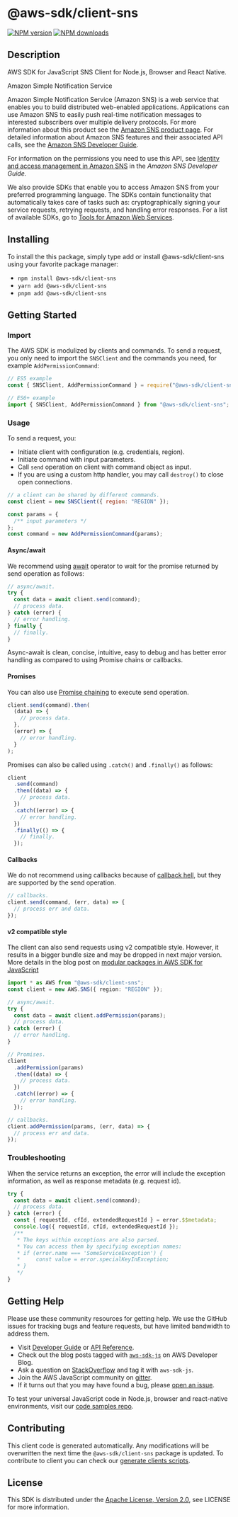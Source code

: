 <!-- generated file, do not edit directly -->

# @aws-sdk/client-sns

[![NPM version](https://img.shields.io/npm/v/@aws-sdk/client-sns/latest.svg)](https://www.npmjs.com/package/@aws-sdk/client-sns)
[![NPM downloads](https://img.shields.io/npm/dm/@aws-sdk/client-sns.svg)](https://www.npmjs.com/package/@aws-sdk/client-sns)

## Description

AWS SDK for JavaScript SNS Client for Node.js, Browser and React Native.

<fullname>Amazon Simple Notification Service</fullname>

<p>Amazon Simple Notification Service (Amazon SNS) is a web service that enables you
to build distributed web-enabled applications. Applications can use Amazon SNS to easily push
real-time notification messages to interested subscribers over multiple delivery
protocols. For more information about this product see the <a href="http://aws.amazon.com/sns/">Amazon SNS product page</a>. For detailed information about Amazon SNS features
and their associated API calls, see the <a href="https://docs.aws.amazon.com/sns/latest/dg/">Amazon SNS Developer Guide</a>. </p>
<p>For information on the permissions you need to use this API, see <a href="https://docs.aws.amazon.com/sns/latest/dg/sns-authentication-and-access-control.html">Identity and access management in Amazon SNS</a> in the <i>Amazon SNS Developer
Guide.</i>
</p>
<p>We also provide SDKs that enable you to access Amazon SNS from your preferred programming
language. The SDKs contain functionality that automatically takes care of tasks such as:
cryptographically signing your service requests, retrying requests, and handling error
responses. For a list of available SDKs, go to <a href="http://aws.amazon.com/tools/">Tools for Amazon Web Services</a>. </p>

## Installing

To install the this package, simply type add or install @aws-sdk/client-sns
using your favorite package manager:

- `npm install @aws-sdk/client-sns`
- `yarn add @aws-sdk/client-sns`
- `pnpm add @aws-sdk/client-sns`

## Getting Started

### Import

The AWS SDK is modulized by clients and commands.
To send a request, you only need to import the `SNSClient` and
the commands you need, for example `AddPermissionCommand`:

```js
// ES5 example
const { SNSClient, AddPermissionCommand } = require("@aws-sdk/client-sns");
```

```ts
// ES6+ example
import { SNSClient, AddPermissionCommand } from "@aws-sdk/client-sns";
```

### Usage

To send a request, you:

- Initiate client with configuration (e.g. credentials, region).
- Initiate command with input parameters.
- Call `send` operation on client with command object as input.
- If you are using a custom http handler, you may call `destroy()` to close open connections.

```js
// a client can be shared by different commands.
const client = new SNSClient({ region: "REGION" });

const params = {
  /** input parameters */
};
const command = new AddPermissionCommand(params);
```

#### Async/await

We recommend using [await](https://developer.mozilla.org/en-US/docs/Web/JavaScript/Reference/Operators/await)
operator to wait for the promise returned by send operation as follows:

```js
// async/await.
try {
  const data = await client.send(command);
  // process data.
} catch (error) {
  // error handling.
} finally {
  // finally.
}
```

Async-await is clean, concise, intuitive, easy to debug and has better error handling
as compared to using Promise chains or callbacks.

#### Promises

You can also use [Promise chaining](https://developer.mozilla.org/en-US/docs/Web/JavaScript/Guide/Using_promises#chaining)
to execute send operation.

```js
client.send(command).then(
  (data) => {
    // process data.
  },
  (error) => {
    // error handling.
  }
);
```

Promises can also be called using `.catch()` and `.finally()` as follows:

```js
client
  .send(command)
  .then((data) => {
    // process data.
  })
  .catch((error) => {
    // error handling.
  })
  .finally(() => {
    // finally.
  });
```

#### Callbacks

We do not recommend using callbacks because of [callback hell](http://callbackhell.com/),
but they are supported by the send operation.

```js
// callbacks.
client.send(command, (err, data) => {
  // process err and data.
});
```

#### v2 compatible style

The client can also send requests using v2 compatible style.
However, it results in a bigger bundle size and may be dropped in next major version. More details in the blog post
on [modular packages in AWS SDK for JavaScript](https://aws.amazon.com/blogs/developer/modular-packages-in-aws-sdk-for-javascript/)

```ts
import * as AWS from "@aws-sdk/client-sns";
const client = new AWS.SNS({ region: "REGION" });

// async/await.
try {
  const data = await client.addPermission(params);
  // process data.
} catch (error) {
  // error handling.
}

// Promises.
client
  .addPermission(params)
  .then((data) => {
    // process data.
  })
  .catch((error) => {
    // error handling.
  });

// callbacks.
client.addPermission(params, (err, data) => {
  // process err and data.
});
```

### Troubleshooting

When the service returns an exception, the error will include the exception information,
as well as response metadata (e.g. request id).

```js
try {
  const data = await client.send(command);
  // process data.
} catch (error) {
  const { requestId, cfId, extendedRequestId } = error.$$metadata;
  console.log({ requestId, cfId, extendedRequestId });
  /**
   * The keys within exceptions are also parsed.
   * You can access them by specifying exception names:
   * if (error.name === 'SomeServiceException') {
   *     const value = error.specialKeyInException;
   * }
   */
}
```

## Getting Help

Please use these community resources for getting help.
We use the GitHub issues for tracking bugs and feature requests, but have limited bandwidth to address them.

- Visit [Developer Guide](https://docs.aws.amazon.com/sdk-for-javascript/v3/developer-guide/welcome.html)
  or [API Reference](https://docs.aws.amazon.com/AWSJavaScriptSDK/v3/latest/index.html).
- Check out the blog posts tagged with [`aws-sdk-js`](https://aws.amazon.com/blogs/developer/tag/aws-sdk-js/)
  on AWS Developer Blog.
- Ask a question on [StackOverflow](https://stackoverflow.com/questions/tagged/aws-sdk-js) and tag it with `aws-sdk-js`.
- Join the AWS JavaScript community on [gitter](https://gitter.im/aws/aws-sdk-js-v3).
- If it turns out that you may have found a bug, please [open an issue](https://github.com/aws/aws-sdk-js-v3/issues/new/choose).

To test your universal JavaScript code in Node.js, browser and react-native environments,
visit our [code samples repo](https://github.com/aws-samples/aws-sdk-js-tests).

## Contributing

This client code is generated automatically. Any modifications will be overwritten the next time the `@aws-sdk/client-sns` package is updated.
To contribute to client you can check our [generate clients scripts](https://github.com/aws/aws-sdk-js-v3/tree/main/scripts/generate-clients).

## License

This SDK is distributed under the
[Apache License, Version 2.0](http://www.apache.org/licenses/LICENSE-2.0),
see LICENSE for more information.
